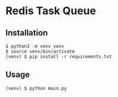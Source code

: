 # Redis Task Queue

## Installation
```
$ python3 -m venv venv
$ source venv/bin/activate
(venv) $ pip install -r requirements.txt
```

## Usage
```
(venv) $ python main.py
```

